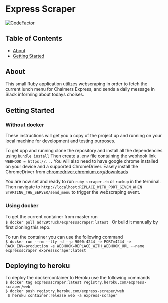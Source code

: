 # Express Scraper

[![CodeFactor](https://www.codefactor.io/repository/github/adr29truck/express_scraper/badge)](https://www.codefactor.io/repository/github/adr29truck/express_scraper)

## Table of Contents

- [About](#about)
- [Getting Started](#getting_started)
<!-- - [Contributing](../CONTRIBUTING.md) -->

## About <a name = "about"></a>

This small Ruby application utilizes webscraping in order to fetch the current lunch menu for Chalmers Express, and sends a daily message in Slack informing about todays choises.

## Getting Started <a name = "getting_started"></a>

### Without docker

These instructions will get you a copy of the project up and running on your local machine for development and testing purposes.

To get upp and running clone the repository and install all the dependencies using ``` bundle install ```
Then create a .env file containing the webhook link ``` WEBHOOK = https://... ```
You will also need to have google chrome installed on your device and a supported ChromeDriver. Easely install the ChromeDriver from <a href="https://chromedriver.chromium.org/downloads">chromedriver.chromium.org/downloads</a>

You are now set and ready to run ``` ruby scraper.rb ``` or ``` rackup ``` in the terminal. Then navigate to ``` http://localhost:REPLACE_WITH_PORT_GIVEN_WHEN STARTING_THE_SERVER/send_menu ``` to trigger the webscraping event.

### Using docker

To get the current container from master run <br>
```$ docker pull adr29truck/expressscraper:latest ```
Or build it manually by first cloning this repo.

To run the container you can use the following command <br>
``` $ docker run --rm --tty -d --p 9000:4244 -e PORT=4244 -e RACK_ENV=production -e WEBHOOK=REPLACE_WITH_WEBHOOK_URL --name expressscraper expressscraper:latest ```

## Deploying to heroku
To deploy the dockercontainer to Heroku use the following commands <br>
``` $ docker tag expressscraper:latest registry.heroku.com/express-scraper/web ``` <br>
``` $ docker push registry.heroku.com/express-scraper/web ``` <br>
``` $ heroku container:release web -a express-scraper```
